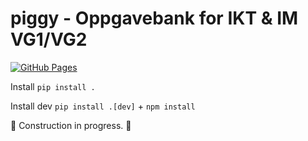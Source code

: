 # piggy - Oppgavebank for IKT & IM VG1/VG2

[![GitHub Pages](https://badgen.net/badge/visit/github%20pages/?icon=chrome)](https://piggy.iktim.no)

Install `pip install .`

Install dev `pip install .[dev]` + `npm install`

🚧 Construction in progress. 🚧
